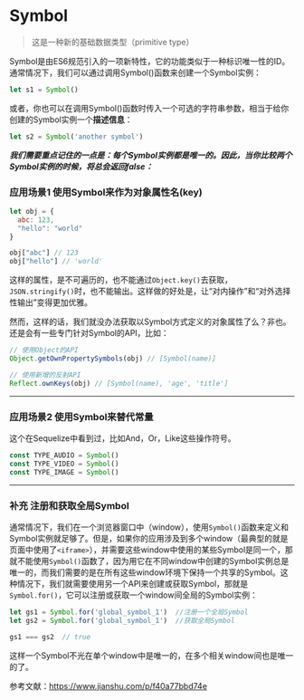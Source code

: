# Symbol

> 这是一种新的基础数据类型（primitive type）

Symbol是由ES6规范引入的一项新特性，它的功能类似于一种标识唯一性的ID。通常情况下，我们可以通过调用Symbol()函数来创建一个Symbol实例：

```javascript
let s1 = Symbol()
```

或者，你也可以在调用Symbol()函数时传入一个可选的字符串参数，相当于给你创建的Symbol实例一个**描述信息**：

```javascript
let s2 = Symbol('another symbol')
```

***我们需要重点记住的一点是：每个Symbol实例都是唯一的。因此，当你比较两个Symbol实例的时候，将总会返回false：***

### 应用场景1 使用Symbol来作为对象属性名(key)
```javascript
let obj = {
  abc: 123,
  "hello": "world"
}

obj["abc"] // 123
obj["hello"] // 'world'
```
这样的属性，是不可遍历的，也不能通过`Object.key()`去获取，`JSON.stringify()`时，也不能输出。这样做的好处是，让“对内操作”和“对外选择性输出”变得更加优雅。

然而，这样的话，我们就没办法获取以Symbol方式定义的对象属性了么？非也。还是会有一些专门针对Symbol的API，比如：

```javascript
// 使用Object的API
Object.getOwnPropertySymbols(obj) // [Symbol(name)]

// 使用新增的反射API
Reflect.ownKeys(obj) // [Symbol(name), 'age', 'title']
```
---
### 应用场景2 使用Symbol来替代常量
这个在Sequelize中看到过，比如And，Or，Like这些操作符号。
```javascript
const TYPE_AUDIO = Symbol()
const TYPE_VIDEO = Symbol()
const TYPE_IMAGE = Symbol()
```
---
### 补充 注册和获取全局Symbol

通常情况下，我们在一个浏览器窗口中（window），使用`Symbol()`函数来定义和Symbol实例就足够了。但是，如果你的应用涉及到多个window（最典型的就是页面中使用了`<iframe>`），并需要这些window中使用的某些Symbol是同一个，那就不能使用`Symbol()`函数了，因为用它在不同window中创建的Symbol实例总是唯一的，而我们需要的是在所有这些window环境下保持一个共享的Symbol。这种情况下，我们就需要使用另一个API来创建或获取Symbol，那就是`Symbol.for()`，它可以注册或获取一个window间全局的Symbol实例：
```javascript
let gs1 = Symbol.for('global_symbol_1')  //注册一个全局Symbol
let gs2 = Symbol.for('global_symbol_1')  //获取全局Symbol

gs1 === gs2  // true
```
这样一个Symbol不光在单个window中是唯一的，在多个相关window间也是唯一的了。

参考文献：https://www.jianshu.com/p/f40a77bbd74e